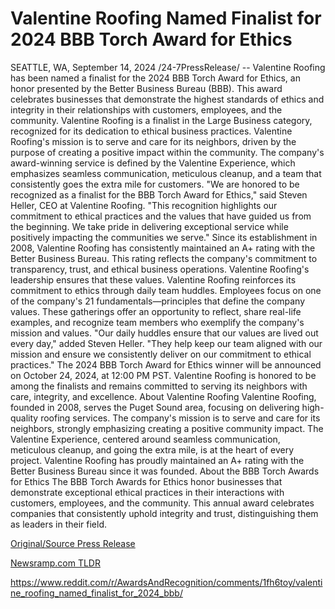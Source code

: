 # Valentine Roofing Named Finalist for 2024 BBB Torch Award for Ethics

SEATTLE, WA, September 14, 2024 /24-7PressRelease/ -- Valentine Roofing has been named a finalist for the 2024 BBB Torch Award for Ethics, an honor presented by the Better Business Bureau (BBB). This award celebrates businesses that demonstrate the highest standards of ethics and integrity in their relationships with customers, employees, and the community. Valentine Roofing is a finalist in the Large Business category, recognized for its dedication to ethical business practices.  Valentine Roofing's mission is to serve and care for its neighbors, driven by the purpose of creating a positive impact within the community. The company's award-winning service is defined by the Valentine Experience, which emphasizes seamless communication, meticulous cleanup, and a team that consistently goes the extra mile for customers.  "We are honored to be recognized as a finalist for the BBB Torch Award for Ethics," said Steven Heller, CEO at Valentine Roofing. "This recognition highlights our commitment to ethical practices and the values that have guided us from the beginning. We take pride in delivering exceptional service while positively impacting the communities we serve."  Since its establishment in 2008, Valentine Roofing has consistently maintained an A+ rating with the Better Business Bureau. This rating reflects the company's commitment to transparency, trust, and ethical business operations. Valentine Roofing's leadership ensures that these values.   Valentine Roofing reinforces its commitment to ethics through daily team huddles. Employees focus on one of the company's 21 fundamentals—principles that define the company values. These gatherings offer an opportunity to reflect, share real-life examples, and recognize team members who exemplify the company's mission and values. "Our daily huddles ensure that our values are lived out every day," added Steven Heller. "They help keep our team aligned with our mission and ensure we consistently deliver on our commitment to ethical practices."  The 2024 BBB Torch Award for Ethics winner will be announced on October 24, 2024, at 12:00 PM PST. Valentine Roofing is honored to be among the finalists and remains committed to serving its neighbors with care, integrity, and excellence.  About Valentine Roofing  Valentine Roofing, founded in 2008, serves the Puget Sound area, focusing on delivering high-quality roofing services. The company's mission is to serve and care for its neighbors, strongly emphasizing creating a positive community impact. The Valentine Experience, centered around seamless communication, meticulous cleanup, and going the extra mile, is at the heart of every project. Valentine Roofing has proudly maintained an A+ rating with the Better Business Bureau since it was founded.   About the BBB Torch Awards for Ethics  The BBB Torch Awards for Ethics honor businesses that demonstrate exceptional ethical practices in their interactions with customers, employees, and the community. This annual award celebrates companies that consistently uphold integrity and trust, distinguishing them as leaders in their field. 

[Original/Source Press Release](https://www.24-7pressrelease.com/press-release/514295/valentine-roofing-named-finalist-for-2024-bbb-torch-award-for-ethics)
                    

[Newsramp.com TLDR](None) 

https://www.reddit.com/r/AwardsAndRecognition/comments/1fh6toy/valentine_roofing_named_finalist_for_2024_bbb/